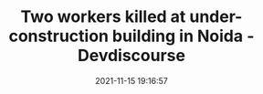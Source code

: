 ---
"title": "Two workers killed at under-construction building in Noida - Devdiscourse"
"date": "2021-11-15 19:16:57"
"feed_name": "GOOGLENEWSCONSTRUCTION"
"feed_website": "https://news.google.com/search?q=construction%2Bincident&hl=en-US&gl=US&ceid=US:en"
"feed_rss": "https://news.google.com/rss/search?q=construction%2Bincident&hl=en-US&gl=US&ceid=US:en"
"link": "https://www.devdiscourse.com/article/science-environment/1808951-two-workers-killed-at-under-construction-building-in-noida"
"source": "{'href': 'https://www.devdiscourse.com', 'title': 'Devdiscourse'}"
"file": "_posts/2021-1-1-6f848af2c35dcc2bc018117960e8da5f071efced.md"
"accident": "1"
"drilling": "0"
"dead": "0"
"injured": "0"
"arrested": "0"
"place": "unknown place"
"where": "unknown site"
"causes": "unknown"
"place_uri": "unknown place"
---